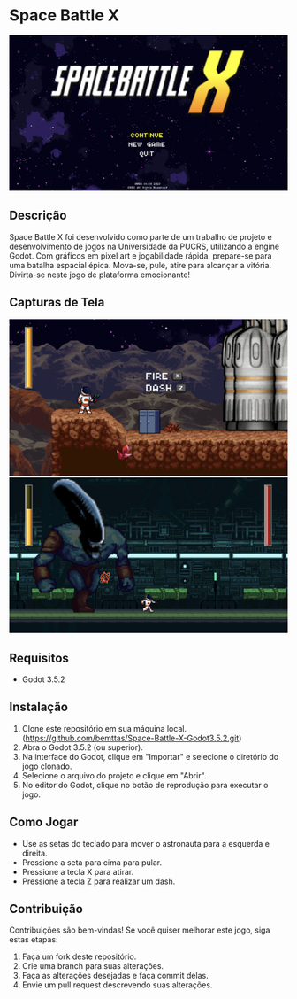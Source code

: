# Space Battle X

![Imagem do Jogo](./image1.png)

## Descrição

Space Battle X foi desenvolvido como parte de um trabalho de projeto e desenvolvimento de jogos na Universidade da PUCRS, utilizando a engine Godot. Com gráficos em pixel art e jogabilidade rápida, prepare-se para uma batalha espacial épica. Mova-se, pule, atire para alcançar a vitória. Divirta-se neste jogo de plataforma emocionante!


## Capturas de Tela

![Captura de Tela 1](./image2.png)
![Captura de Tela 2](./image3.png)

## Requisitos

- Godot 3.5.2

## Instalação

1. Clone este repositório em sua máquina local. (https://github.com/bemttas/Space-Battle-X-Godot3.5.2.git)
3. Abra o Godot 3.5.2 (ou superior).
4. Na interface do Godot, clique em "Importar" e selecione o diretório do jogo clonado.
5. Selecione o arquivo do projeto e clique em "Abrir".
6. No editor do Godot, clique no botão de reprodução para executar o jogo.
   
## Como Jogar

- Use as setas do teclado para mover o astronauta para a esquerda e direita.
- Pressione a seta para cima para pular.
- Pressione a tecla X para atirar.
- Pressione a tecla Z para realizar um dash.

## Contribuição

Contribuições são bem-vindas! Se você quiser melhorar este jogo, siga estas etapas:

1. Faça um fork deste repositório.
2. Crie uma branch para suas alterações.
3. Faça as alterações desejadas e faça commit delas.
4. Envie um pull request descrevendo suas alterações.
